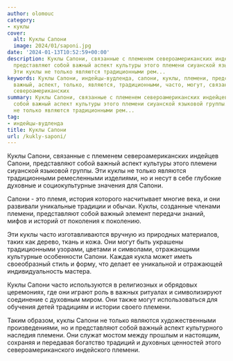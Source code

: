 ```yaml
---
author: olomouc
category:
- куклы
cover:
  alt: Куклы Сапони
  image: 2024/01/saponi.jpg
date: '2024-01-13T10:52:59+00:00'
description: Куклы Сапони, связанные с племенем североамериканских индейцев Сапони,
  представляют собой важный аспект культуры этого племени сиуанской языковой группы.
  Эти куклы не только являются традиционными рем...
keywords: Куклы Сапони, индейцы-вудленда, сапони, куклы, племени, представляют, собой,
  важный, аспект, только, являются, традиционными, часто, могут, связанные, племенем,
  североамериканских
summary: Куклы Сапони, связанные с племенем североамериканских индейцев Сапони, представляют
  собой важный аспект культуры этого племени сиуанской языковой группы. Эти куклы
  не только являются традиционными рем...
tag:
- индейцы-вудленда
title: Куклы Сапони
url: /kukly-saponi/
---
```


Куклы Сапони, связанные с племенем североамериканских индейцев Сапони, представляют собой важный аспект культуры этого племени сиуанской языковой группы. Эти куклы не только являются традиционными ремесленными изделиями, но и несут в себе глубокие духовные и социокультурные значения для Сапони.

Сапони \- это племя, история которого насчитывает многие века, и они развивали уникальные традиции и обычаи. Куклы, созданные членами племени, представляют собой важный элемент передачи знаний, мифов и историй от поколения к поколению.

Эти куклы часто изготавливаются вручную из природных материалов, таких как дерево, ткань и кожа. Они могут быть украшены традиционными узорами, цветами и символами, отражающими культурные особенности Сапони. Каждая кукла может иметь своеобразный стиль и форму, что делает ее уникальной и отражающей индивидуальность мастера.

Куклы Сапони часто используются в религиозных и обрядовых церемониях, где они играют роль в важных ритуалах и символизируют соединение с духовным миром. Они также могут использоваться для обучения детей традициям и истории своего племени.

Таким образом, куклы Сапони не только являются художественными произведениями, но и представляют собой важный аспект культурного наследия племени. Они служат мостом между прошлым и настоящим, сохраняя и передавая богатство традиций и духовных ценностей этого североамериканского индейского племени.